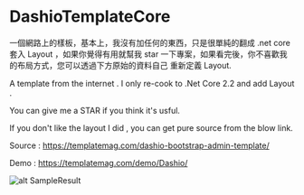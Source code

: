 # DashioTemplateCore

一個網路上的樣板，基本上，我沒有加任何的東西，只是很單純的翻成 .net core 套入 Layout ，如果你覺得有用就幫我 star 一下專案，如果看完後，你不喜歡我的布局方式，您可以透過下方原始的資料自己 重新定義 Layout.

A template from the internet . I only re-cook to .Net Core 2.2 and add Layout .

You can give me a STAR if you think it's usful.

If you don't like the layout I did , you can  get pure source from the blow link.

Source : https://templatemag.com/dashio-bootstrap-admin-template/

Demo : https://templatemag.com/demo/Dashio/

![alt SampleResult](https://github.com/donma/DashioTemplateCore/blob/master/dashino_screenshot.jpg?raw=true)
